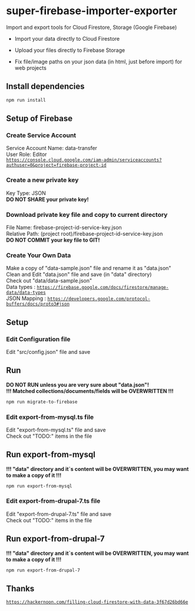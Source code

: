 # super-firebase-importer-exporter
Import and export tools for Cloud Firestore, Storage (Google Firebase)

- Import your data directly to Cloud Firestore

- Upload your files directly to Firebase Storage

- Fix file/image paths on your json data
(in html, just before import) for web projects

## Install dependencies
```sh
npm run install
```

## Setup of Firebase
### Create Service Account
Service Account Name: data-transfer  
User Role: Editor  
[`https://console.cloud.google.com/iam-admin/serviceaccounts?authuser=0&project=firebase-project-id`](https://console.cloud.google.com/iam-admin/serviceaccounts?authuser=0&project=firebase-project-id)
### Create a new private key
Key Type: JSON  
**DO NOT SHARE your private key!**

### Download private key file and copy to current directory
File Name: firebase-project-id-service-key.json  
Relative Path: 
(project root)/firebase-project-id-service-key.json  
**DO NOT COMMIT your key file to GIT!**

### Create Your Own Data
Make a copy of "data-sample.json" file and rename it as "data.json"  
Clean and Edit "data.json" file and save (in "data" directory)  
Check out "data/data-sample.json"  
Data types : [`https://firebase.google.com/docs/firestore/manage-data/data-types`](https://firebase.google.com/docs/firestore/manage-data/data-types)  
JSON Mapping : 
[`https://developers.google.com/protocol-buffers/docs/proto3#json`](https://developers.google.com/protocol-buffers/docs/proto3#json)

## Setup
### Edit Configuration file
Edit "src/config.json" file and save 

## Run
**DO NOT RUN unless you are very sure about "data.json"!**  
**!!! Matched collections/documents/fields will be OVERWRITTEN !!!**
```sh
npm run migrate-to-firebase
```

### Edit export-from-mysql.ts file 
Edit "export-from-mysql.ts" file and save  
Check out "TODO:" items in the file  

## Run export-from-mysql
**!!! "data" directory and it`s content 
will be OVERWRITTEN, 
you may want to make a copy of it !!!**
```sh
npm run export-from-mysql
```

### Edit export-from-drupal-7.ts file 
Edit "export-from-drupal-7.ts" file and save  
Check out "TODO:" items in the file  

## Run export-from-drupal-7
**!!! "data" directory and it`s content 
will be OVERWRITTEN, 
you may want to make a copy of it !!!**
```sh
npm run export-from-drupal-7
```

## Thanks

[`https://hackernoon.com/filling-cloud-firestore-with-data-3f67d26bd66e`](https://hackernoon.com/filling-cloud-firestore-with-data-3f67d26bd66e)
